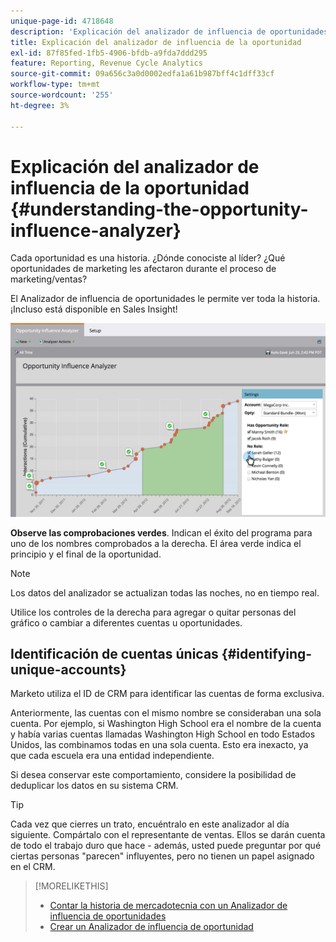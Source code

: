 ```yaml
---
unique-page-id: 4718648
description: 'Explicación del analizador de influencia de oportunidades: documentos de Marketo, documentación del producto'
title: Explicación del analizador de influencia de la oportunidad
exl-id: 87f85fed-1fb5-4906-bfdb-a9fda7ddd295
feature: Reporting, Revenue Cycle Analytics
source-git-commit: 09a656c3a0d0002edfa1a61b987bff4c1dff33cf
workflow-type: tm+mt
source-wordcount: '255'
ht-degree: 3%

---
```


# Explicación del analizador de influencia de la oportunidad {#understanding-the-opportunity-influence-analyzer}

Cada oportunidad es una historia. ¿Dónde conociste al líder? ¿Qué oportunidades de marketing les afectaron durante el proceso de marketing/ventas?

El Analizador de influencia de oportunidades le permite ver toda la historia. ¡Incluso está disponible en Sales Insight!

![](assets/image2015-6-23-14-3a43-3a35-1.png)

**Observe las comprobaciones verdes**. Indican el éxito del programa para uno de los nombres comprobados a la derecha. El área verde indica el principio y el final de la oportunidad.

>[!NOTE]
>
>Los datos del analizador se actualizan todas las noches, no en tiempo real.

Utilice los controles de la derecha para agregar o quitar personas del gráfico o cambiar a diferentes cuentas u oportunidades.

## Identificación de cuentas únicas {#identifying-unique-accounts}

Marketo utiliza el ID de CRM para identificar las cuentas de forma exclusiva.

Anteriormente, las cuentas con el mismo nombre se consideraban una sola cuenta. Por ejemplo, si Washington High School era el nombre de la cuenta y había varias cuentas llamadas Washington High School en todo Estados Unidos, las combinamos todas en una sola cuenta. Esto era inexacto, ya que cada escuela era una entidad independiente.

Si desea conservar este comportamiento, considere la posibilidad de deduplicar los datos en su sistema CRM.

>[!TIP]
>
>Cada vez que cierres un trato, encuéntralo en este analizador al día siguiente. Compártalo con el representante de ventas. Ellos se darán cuenta de todo el trabajo duro que hace - además, usted puede preguntar por qué ciertas personas &quot;parecen&quot; influyentes, pero no tienen un papel asignado en el CRM.

>[!MORELIKETHIS]
>
>* [Contar la historia de mercadotecnia con un Analizador de influencia de oportunidades](/help/marketo/product-docs/reporting/revenue-cycle-analytics/opportunity-influence-analyzer/tell-the-marketing-story-with-an-opportunity-influence-analyzer.md)
>* [Crear un Analizador de influencia de oportunidad](/help/marketo/product-docs/reporting/revenue-cycle-analytics/opportunity-influence-analyzer/create-an-opportunity-influence-analyzer.md)

